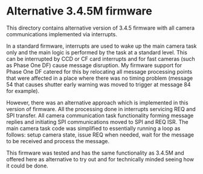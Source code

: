 # Alternative 3.4.5M firmware

This directory contains alternative version of 3.4.5 firmware with all camera communications implemented via interrupts.

In a standard firmware, interrupts are used to wake up the main camera task only and the main logic is performed by the task at a standard level. This can be interrupted by CCD or CF card interrupts and for fast cameras (such as Phase One DF) cause message disruption. My firmware support for Phase One DF catered for this by relocating all message processing points that were affected in a place where there was no timing problem (message 54 that causes shutter early warning was moved to trigger at message 84 for example). 

However, there was an alternative approach which is implemented in this version of firmware. All the processing done in interrupts servicing REQ and SPI transfer. All camera communication task functionality forming message replies and initiating SPI communications moved to SPI and REQ ISR. The main camera task code was simplified to essentially running a loop as follows: setup camera state, issue REQ when needed, wait for the message to be received and process the message. 

This firmware was tested and has the same functionality as 3.4.5M and offered here as alternative to try out and for technically minded seeing how it could be done.
